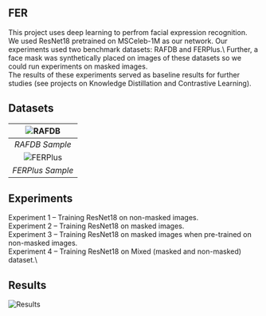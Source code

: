 ## FER
This project uses deep learning to perfrom facial expression recognition. We used ResNet18 pretrained on MSCeleb-1M as our
network. Our experiments used two benchmark datasets: RAFDB and FERPlus.\ 
Further, a face mask was synthetically placed on images of these datasets so we could run experiments on masked images. \
The results of these experiments served as baseline results for further studies (see projects on Knowledge Distillation and 
Contrastive Learning). 

## Datasets

|![RAFDB](https://user-images.githubusercontent.com/64302305/172004582-54011bb9-b6f9-4bd3-a8cb-50ab98079a4d.jpg)|
|:--:| 
| *RAFDB Sample* |
|![FERPlus](https://user-images.githubusercontent.com/64302305/172004587-f89c0de5-0b63-4437-a867-abba32d7eb85.jpg)|
| *FERPlus Sample* |
## Experiments

Experiment 1 – Training ResNet18 on non-masked images.\
Experiment 2 – Training ResNet18 on masked images.\
Experiment 3 – Training ResNet18 on masked images when pre-trained on non-masked images.\
Experiment 4 – Training ResNet18 on Mixed (masked and non-masked) dataset.\

## Results

![Results](https://user-images.githubusercontent.com/64302305/172006032-c532c2a3-666f-4d7a-884a-85b7b521610a.jpg)

